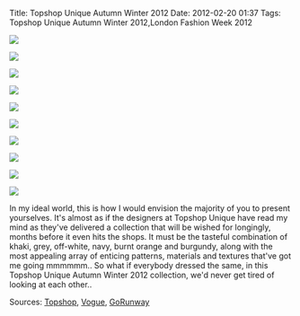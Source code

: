 Title: Topshop Unique Autumn Winter 2012
Date: 2012-02-20 01:37
Tags: Topshop Unique Autumn Winter 2012,London Fashion Week 2012

![](/images/topshop1.jpg)
 
![](/images/topshop2.JPG)

![](/images/topshop3.JPG)

![](/images/topshop4.JPG)

![](/images/topshop5.JPG)

![](/images/topshop6.JPG)

![](/images/topshop7.JPG)

![](/images/topshop8.JPG)

![](/images/topshop9.JPG)

![](/images/topshop10.JPG)
 

In my ideal world, this is how I would envision the majority of you to
present yourselves. It's almost as if the designers at Topshop Unique
have read my mind as they've delivered a collection that will be
wished for longingly, months before it even hits the shops. It must be
the tasteful combination of khaki, grey, off-white, navy, burnt orange
and burgundy, along with the most appealing array of enticing
patterns, materials and textures that've got me going mmmmmm.. So what
if everybody dressed the same, in this Topshop Unique Autumn Winter
2012 collection, we'd never get tired of looking at each other..
 

Sources: [Topshop](http://insideout.topshop.com/), [Vogue](http://www.vogue.co.uk/), [GoRunway](http://gorunway.com/)
